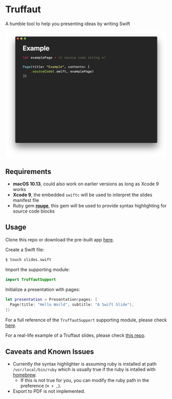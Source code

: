 # Truffaut

A humble tool to help you presenting ideas by writing Swift

![](Screenshots/sample.png)

## Requirements

- **macOS 10.13**, could also work on earlier versions as long as Xcode 9 works
- **Xcode 9**, the embedded `swiftc` will be used to interpret the slides manifest file
- Ruby gem [**rouge**](https://github.com/jneen/rouge), this gem will be used to provide syntax highlighting for source code blocks

## Usage

Clone this repo or download the pre-built app [here](https://github.com/Codezerker/Truffaut/releases/download/0.6.1/Truffaut.app.zip).

Create a Swift file:

```sh
$ touch slides.swift
```

Import the supporting module:

```swift
import TruffautSupport
```

Initialize a presentation with pages:

```swift
let presentation = Presentation(pages: [
  Page(title: "Hello World", subtitle: "A Swift Slide"),
])
```

For a full reference of the `TruffautSupport` supporting module, please check [here](Documentations/TruffaultSupport-Full-Refenrece.md).

For a real-life example of a Truffaut slides, please check [this repo](https://github.com/CocoaHeads-Auckland/wellington-mobile-refresh-2017).

## Caveats and Known Issues

- Currently the syntax highlighter is assuming ruby is installed at path `/usr/local/bin/ruby` which is usually true if the ruby is intalled with [homebrew](https://brew.sh/).
  - If this is not true for you, you can modify the ruby path in the preference (`⌘ + ,`).
- Export to PDF is not implemented.
